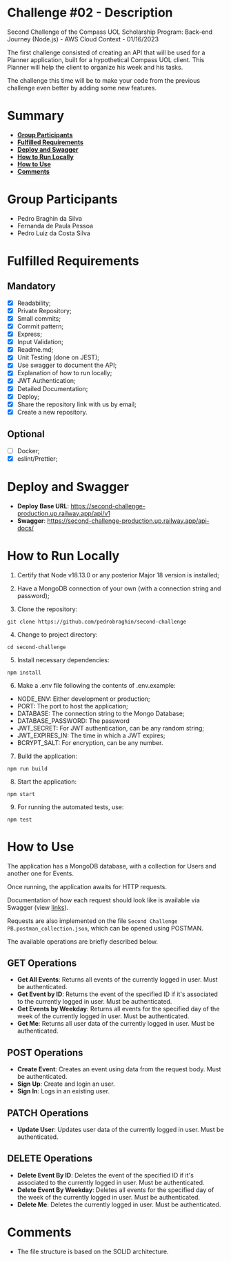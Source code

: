 # Challenge #02 - Description

Second Challenge of the Compass UOL Scholarship Program: Back-end Journey (Node.js) - AWS Cloud Context - 01/16/2023

The first challenge consisted of creating an API that will be used for a Planner application, built for a hypothetical Compass UOL client. This Planner will help the client to organize his week and his tasks.

The challenge this time will be to make your code from the previous challenge even better by adding some new features.

# Summary

- [**Group Participants**](#group-participants)
- [**Fulfilled Requirements**](#fulfilled-requirements)
- [**Deploy and Swagger**](#deploy-and-swagger)
- [**How to Run Locally**](#how-to-run-locally)
- [**How to Use**](#how-to-use)
- [**Comments**](#comments)

# Group Participants

- Pedro Braghin da Silva
- Fernanda de Paula Pessoa
- Pedro Luiz da Costa Silva

# Fulfilled Requirements

## Mandatory

- [x] Readability;
- [x] Private Repository;
- [x] Small commits;
- [x] Commit pattern;
- [x] Express;
- [x] Input Validation;
- [x] Readme.md;
- [x] Unit Testing (done on JEST);
- [x] Use swagger to document the API;
- [x] Explanation of how to run locally;
- [x] JWT Authentication;
- [x] Detailed Documentation;
- [x] Deploy;
- [x] Share the repository link with us by email;
- [x] Create a new repository.

## Optional

- [ ] Docker;
- [x] eslint/Prettier;

# Deploy and Swagger

- **Deploy Base URL**: https://second-challenge-production.up.railway.app/api/v1
- **Swagger**: https://second-challenge-production.up.railway.app/api-docs/

# How to Run Locally

1. Certify that Node v18.13.0 or any posterior Major 18 version is installed;

2. Have a MongoDB connection of your own (with a connection string and password);

3. Clone the repository:

```
git clone https://github.com/pedrobraghin/second-challenge
```

4. Change to project directory:

```
cd second-challenge
```

5. Install necessary dependencies:

```
npm install
```

6. Make a .env file following the contents of .env.example:

- NODE_ENV: Either development or production;
- PORT: The port to host the application;
- DATABASE: The connection string to the Mongo Database;
- DATABASE_PASSWORD: The password
- JWT_SECRET: For JWT authentication, can be any random string;
- JWT_EXPIRES_IN: The time in which a JWT expires;
- BCRYPT_SALT: For encryption, can be any number.

7. Build the application:

```
npm run build
```

8. Start the application:

```
npm start
```

9. For running the automated tests, use:

```
npm test
```

# How to Use

The application has a MongoDB database, with a collection for Users and another one for Events.

Once running, the application awaits for HTTP requests.

Documentation of how each request should look like is available via Swagger (view [links](#links)).

Requests are also implemented on the file `Second Challenge PB.postman_collection.json`, which can be opened using POSTMAN.

The available operations are briefly described below.

## GET Operations

- **Get All Events**: Returns all events of the currently logged in user. Must be authenticated.
- **Get Event by ID**: Returns the event of the specified ID if it's associated to the currently logged in user. Must be authenticated.
- **Get Events by Weekday**: Returns all events for the specified day of the week of the currently logged in user. Must be authenticated.
- **Get Me**: Returns all user data of the currently logged in user. Must be authenticated.

## POST Operations

- **Create Event**: Creates an event using data from the request body. Must be authenticated.
- **Sign Up**: Create and login an user.
- **Sign In**: Logs in an existing user.

## PATCH Operations

- **Update User**: Updates user data of the currently logged in user. Must be authenticated.

## DELETE Operations

- **Delete Event By ID**: Deletes the event of the specified ID if it's associated to the currently logged in user. Must be authenticated.
- **Delete Event By Weekday**: Deletes all events for the specified day of the week of the currently logged in user. Must be authenticated.
- **Delete Me**: Deletes the currently logged in user. Must be authenticated.

# Comments

- The file structure is based on the SOLID architecture.
